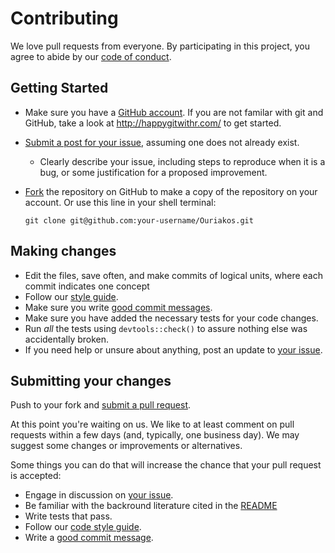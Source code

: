 # Contributing

We love pull requests from everyone. By participating in this project, you
agree to abide by our [code of conduct](CONDUCT.md).

## Getting Started

* Make sure you have a [GitHub account](https://github.com/signup/free). If you are not familar with git and GitHub, take a look at <http://happygitwithr.com/> to get started.
* [Submit a post for your issue](https://github.com/aeleftheriadou/Ouriakos/issues/), assuming one does not already exist.
  * Clearly describe your issue, including steps to reproduce when it is a bug, or some justification for a proposed improvement.
* [Fork](https://github.com/aeleftheriadou/Ouriakos/#fork-destination-box) the repository on GitHub to make a copy of the repository on your account. Or use this line in your shell terminal:

    `git clone git@github.com:your-username/Ouriakos.git`
    
## Making changes

* Edit the files, save often, and make commits of logical units, where each commit indicates one concept
* Follow our [style guide](http://adv-r.had.co.nz/Style.html).
* Make sure you write [good commit messages](http://tbaggery.com/2008/04/19/a-note-about-git-commit-messages.html).
* Make sure you have added the necessary tests for your code changes.
* Run _all_ the tests using `devtools::check()` to assure nothing else was accidentally broken.
* If you need help or unsure about anything, post an update to [your issue](https://github.com/aeleftheriadou/Ouriakos/issues/).

## Submitting your changes

Push to your fork and [submit a pull request](https://github.com/aeleftheriadou/Ouriakos/compare/).

At this point you're waiting on us. We like to at least comment on pull requests
within a few days (and, typically, one business day). We may suggest
some changes or improvements or alternatives.

Some things you can do that will increase the chance that your pull request is accepted:

* Engage in discussion on [your issue](https://github.com/aeleftheriadou/Ouriakos/issues/).
* Be familiar with the backround literature cited in the [README](README.Rmd)
* Write tests that pass.
* Follow our [code style guide](http://adv-r.had.co.nz/Style.html).
* Write a [good commit message](http://tbaggery.com/2008/04/19/a-note-about-git-commit-messages.html).



